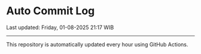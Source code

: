 # Auto Commit Log

Last updated: Friday, 01-08-2025 21:17 WIB

---

This repository is automatically updated every hour using GitHub Actions.
